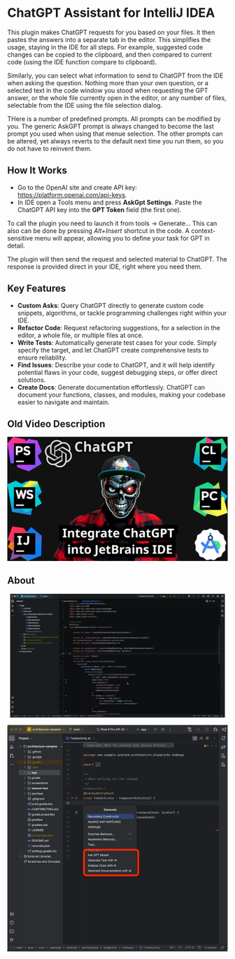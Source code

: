 # ChatGPT Assistant for IntelliJ IDEA

This plugin makes ChatGPT requests for you based on your files. It then pastes the answers into a separate tab in the editor.
This simplifies the usage, staying in the IDE for all steps. For example, suggested code changes can be copied to the clipboard,
and then compared to current code (using the IDE function compare to clipboard).

Similarly, you can select what information to send to ChatGPT from the IDE when asking the question. Nothing more than your own question, or a selected text in
the code window you stood when requesting the GPT answer, or the whole file currently open in the editor, or any number of files,
selectable from the IDE using the file selection dialog.

THere is a number of predefined prompts. All prompts can be modified by you. The generic AskGPT prompt is always changed to become the last prompt you used
when using that menue selection. The other prompts can be altered, yet always reverts to the default next time you run them, so you do not have to reinvent them.

## How It Works

*  Go to the OpenAI site and create API key: <a href="https://platform.openai.com/api-keys">https://platform.openai.com/api-keys</a>.
* In IDE open a Tools menu and press <b>AskGpt Settings</b>. Paste the ChatGPT API key into the <b>GPT Token</b> field (the first one).

To call the plugin you need to launch it from tools -> Generate... This can also can be done by pressing *Alt+Insert* shortcut in the code.
A context-sensitive menu will appear, allowing you to define your task for GPT in detail.

The plugin will then send the request and selected material to ChatGPT. The response is provided direct in your IDE, right where you need them.

## Key Features
* **Custom Asks**: Query ChatGPT directly to generate custom code snippets, algorithms, or tackle programming challenges right within your IDE.
* **Refactor Code**: Request refactoring suggestions, for a selection in the editor, a whole file, or multiple files at once.
* **Write Tests**: Automatically generate test cases for your code. Simply specify the target, and let ChatGPT create comprehensive tests to ensure reliability.
* **Find Issues**: Describe your code to ChatGPT, and it will help identify potential flaws in your code, suggest debugging steps, or offer direct solutions.
* **Create Docs**: Generate documentation effortlessly. ChatGPT can document your functions, classes, and modules, making your codebase easier to navigate and maintain.

## Old Video Description
[![Watch the video](/images/thumbnail.png)](https://youtu.be/4i7ql-CZRkw)

## About
![Screenshot1](/images/animation.webp)

![Screenshot3](/images/image2.png)